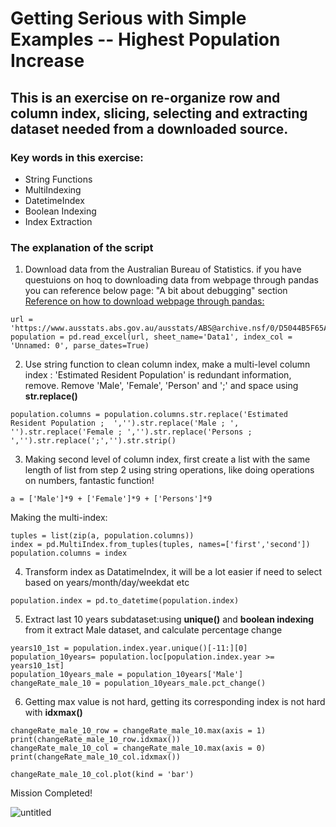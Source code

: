 # Getting Serious with Simple Examples -- Highest Population Increase 
## This is an exercise on re-organize row and column index, slicing, selecting and extracting dataset needed from a downloaded source.
### Key words in this exercise:
- String Functions
- MultiIndexing
- DatetimeIndex
- Boolean Indexing
- Index Extraction

### The explanation of the script 
1. Download data from the Australian Bureau of Statistics. if you have questuions on hoq to downloading data from webpage through pandas you can reference below page:
"A bit about debugging" section
[Reference on how to download webpage through pandas:](https://estherbaili.github.io/my-examples/)
```
url = 'https://www.ausstats.abs.gov.au/ausstats/ABS@archive.nsf/0/D5044B5F65AFD893CA25852F001DE5F5/$File/310104.xls'
population = pd.read_excel(url, sheet_name='Data1', index_col = 'Unnamed: 0', parse_dates=True)
```
2. Use string function to clean column index, make a multi-level column index : 'Estimated Resident Population' is redundant information, remove. 
Remove 'Male', 'Female', 'Person' and ';' and space using __str.replace()__
```
population.columns = population.columns.str.replace('Estimated Resident Population ;  ','').str.replace('Male ; ', '').str.replace('Female ; ','').str.replace('Persons ; ','').str.replace(';','').str.strip()
```
3. Making second level of column index, first create a list with the same length of list from step 2 using string operations, like doing operations on numbers, fantastic function!
```
a = ['Male']*9 + ['Female']*9 + ['Persons']*9
```
Making the multi-index:
```
tuples = list(zip(a, population.columns))
index = pd.MultiIndex.from_tuples(tuples, names=['first','second'])
population.columns = index
```
4. Transform index as DatatimeIndex, it will be a lot easier if need to select based on years/month/day/weekdat etc
```
population.index = pd.to_datetime(population.index)
```
5. Extract last 10 years subdataset:using __unique()__ and __boolean indexing__ from it extract Male dataset, and calculate percentage change
```
years10_1st = population.index.year.unique()[-11:][0]
population_10years= population.loc[population.index.year >= years10_1st]
population_10years_male = population_10years['Male']
changeRate_male_10 = population_10years_male.pct_change()
```
6. Getting max value is not hard, getting its corresponding index is not hard with __idxmax()__
```
changeRate_male_10_row = changeRate_male_10.max(axis = 1)
print(changeRate_male_10_row.idxmax())
changeRate_male_10_col = changeRate_male_10.max(axis = 0)
print(changeRate_male_10_col.idxmax())

changeRate_male_10_col.plot(kind = 'bar')
```
Mission Completed!

![untitled](https://user-images.githubusercontent.com/44017368/81499156-91998400-9308-11ea-92c4-c0a11c77f2a4.png)



